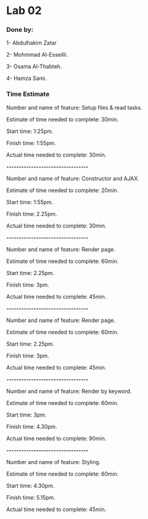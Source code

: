 # Lab 02

### Done by:
1- Abdulhakim Zatar

2- Mohmmad Al-Esseilli.

3- Osama Al-Thabteh.

4- Hamza Sami.

### Time Estimate

Number and name of feature: Setup files & read tasks.

Estimate of time needed to complete: 30min.

Start time: 1:25pm.

Finish time: 1:55pm.

Actual time needed to complete: 30min.

**---------------------------------**

Number and name of feature: Constructor and AJAX.

Estimate of time needed to complete: 20min.

Start time: 1:55pm.

Finish time: 2.25pm.

Actual time needed to complete: 30min.

**---------------------------------**

Number and name of feature: Render page.

Estimate of time needed to complete: 60min.

Start time: 2.25pm.

Finish time: 3pm.

Actual time needed to complete: 45min.

**---------------------------------**

Number and name of feature: Render page.

Estimate of time needed to complete: 60min.

Start time: 2.25pm.

Finish time: 3pm.

Actual time needed to complete: 45min.

**---------------------------------**

Number and name of feature: Render by keyword.

Estimate of time needed to complete: 60min.

Start time: 3pm.

Finish time: 4.30pm.

Actual time needed to complete: 90min.

**---------------------------------**

Number and name of feature: Styling.

Estimate of time needed to complete: 60min.

Start time: 4.30pm.

Finish time: 5.15pm.

Actual time needed to complete: 45min.
